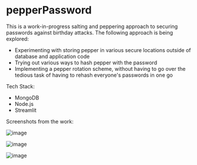 # pepperPassword

This is a work-in-progress salting and peppering approach to securing passwords against birthday attacks. The following approach is being explored:

<ul>
  <li>Experimenting with storing pepper in various secure locations outside of database and application code</li>
  <li>Trying out various ways to hash pepper with the password</li>
  <li>Implementing a pepper rotation scheme, without having to go over the tedious task of having to rehash everyone's passwords in one go</li>
</ul>

Tech Stack:

<ul>
  <li>MongoDB</li>
  <li>Node.js</li>
  <li>Streamlit</li>
</ul>

Screenshots from the work:

![image](https://github.com/ShreeluSantosh/pepperPassword/assets/94289402/eb890ec3-3262-4bdd-b0fc-ea6ae86151af)

![image](https://github.com/ShreeluSantosh/pepperPassword/assets/94289402/b27ce45e-a082-47f1-9748-fdde58864a37)

![image](https://github.com/ShreeluSantosh/pepperPassword/assets/94289402/b66c35ad-3f05-4589-95f8-250ed82279a1)
